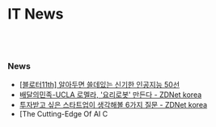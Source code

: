 IT News
==========


 <br/><br/>


### News
- [[블로터11th] 알아두면 쓸데있는 신기한 인공지능 50선](https://www.bloter.net/archives/289626)
- [배달의민족-UCLA 로멜라, '요리로봇' 만든다 - ZDNet korea](http://www.zdnet.co.kr/view/?no=20190729084323)
- [투자받고 싶은 스타트업이 생각해볼 6가지 질문 - ZDNet korea](https://www.zdnet.co.kr/view/?no=20190726105248)
- [The Cutting-Edge Of AI C
